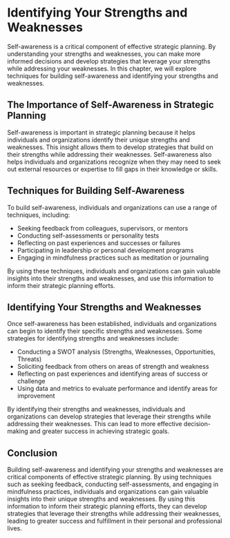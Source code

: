 Identifying Your Strengths and Weaknesses
=============================================================================

Self-awareness is a critical component of effective strategic planning. By understanding your strengths and weaknesses, you can make more informed decisions and develop strategies that leverage your strengths while addressing your weaknesses. In this chapter, we will explore techniques for building self-awareness and identifying your strengths and weaknesses.

The Importance of Self-Awareness in Strategic Planning
------------------------------------------------------

Self-awareness is important in strategic planning because it helps individuals and organizations identify their unique strengths and weaknesses. This insight allows them to develop strategies that build on their strengths while addressing their weaknesses. Self-awareness also helps individuals and organizations recognize when they may need to seek out external resources or expertise to fill gaps in their knowledge or skills.

Techniques for Building Self-Awareness
--------------------------------------

To build self-awareness, individuals and organizations can use a range of techniques, including:

* Seeking feedback from colleagues, supervisors, or mentors
* Conducting self-assessments or personality tests
* Reflecting on past experiences and successes or failures
* Participating in leadership or personal development programs
* Engaging in mindfulness practices such as meditation or journaling

By using these techniques, individuals and organizations can gain valuable insights into their strengths and weaknesses, and use this information to inform their strategic planning efforts.

Identifying Your Strengths and Weaknesses
-----------------------------------------

Once self-awareness has been established, individuals and organizations can begin to identify their specific strengths and weaknesses. Some strategies for identifying strengths and weaknesses include:

* Conducting a SWOT analysis (Strengths, Weaknesses, Opportunities, Threats)
* Soliciting feedback from others on areas of strength and weakness
* Reflecting on past experiences and identifying areas of success or challenge
* Using data and metrics to evaluate performance and identify areas for improvement

By identifying their strengths and weaknesses, individuals and organizations can develop strategies that leverage their strengths while addressing their weaknesses. This can lead to more effective decision-making and greater success in achieving strategic goals.

Conclusion
----------

Building self-awareness and identifying your strengths and weaknesses are critical components of effective strategic planning. By using techniques such as seeking feedback, conducting self-assessments, and engaging in mindfulness practices, individuals and organizations can gain valuable insights into their unique strengths and weaknesses. By using this information to inform their strategic planning efforts, they can develop strategies that leverage their strengths while addressing their weaknesses, leading to greater success and fulfillment in their personal and professional lives.

